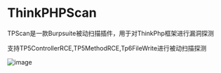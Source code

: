 # ThinkPHPScan
TPScan是一款Burpsuite被动扫描插件，用于对ThinkPhp框架进行漏洞探测

支持TP5ControllerRCE,TP5MethodRCE,Tp6FileWrite进行被动扫描探测

![image](https://user-images.githubusercontent.com/103740961/184296704-50786c53-9dc2-4408-b123-65119e3ec723.png)
